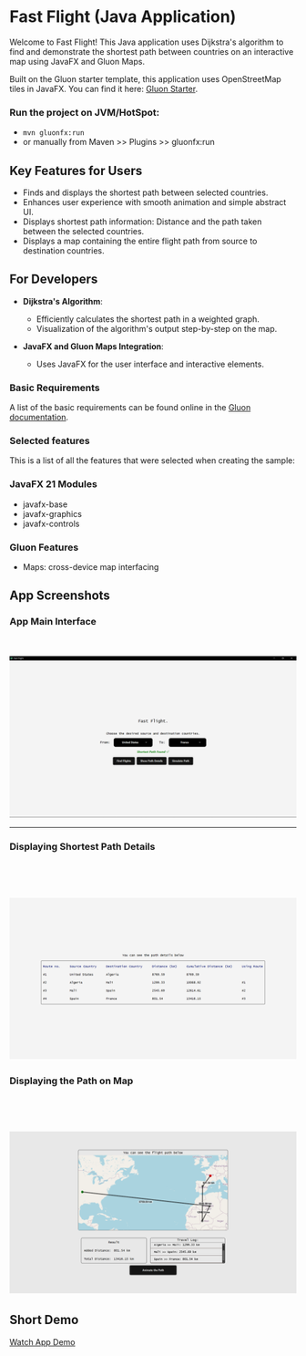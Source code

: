# Fast Flight (Java Application)
Welcome to Fast Flight! This Java application uses Dijkstra's algorithm to find and demonstrate the shortest path between countries on an interactive map using JavaFX and Gluon Maps.

Built on the Gluon starter template, this application uses OpenStreetMap tiles in JavaFX. You can find it here: [Gluon Starter](https://start.gluon.io).


### Run the project on JVM/HotSpot:

- `mvn gluonfx:run`
- or manually from Maven >> Plugins >> gluonfx:run


## Key Features for Users
- Finds and displays the shortest path between selected countries.
- Enhances user experience with smooth animation and simple abstract UI.
- Displays shortest path information: Distance and the path taken between the selected countries.
- Displays a map containing the entire flight path from source to destination countries.

## For Developers

- **Dijkstra's Algorithm**:
    - Efficiently calculates the shortest path in a weighted graph.
    - Visualization of the algorithm's output step-by-step on the map.

- **JavaFX and Gluon Maps Integration**:
    - Uses JavaFX for the user interface and interactive elements.

### Basic Requirements

A list of the basic requirements can be found online in the [Gluon documentation](https://docs.gluonhq.com/#_requirements).

### Selected features

This is a list of all the features that were selected when creating the sample:

### JavaFX 21 Modules

- javafx-base
- javafx-graphics
- javafx-controls

### Gluon Features

- Maps: cross-device map interfacing


## App Screenshots
### App Main Interface
<br/><br/>
![main.png](https://github.com/Mohamad-Jamal-J/Fast-Flight/blob/master/fast-flight/src/main/resources/main.png)

---
### Displaying Shortest Path Details
<br/><br/>
![details.png](https://github.com/Mohamad-Jamal-J/Fast-Flight/blob/master/fast-flight/src/main/resources/details.png)
---
### Displaying the Path on Map
<br/><br/>
![map.png](https://github.com/Mohamad-Jamal-J/Fast-Flight/blob/master/fast-flight/src/main/resources/map.png)
---

## Short Demo
[Watch App Demo](https://drive.google.com/file/d/1Bg0sKfuE2SakBALPK9kYe7LuN59HbyFi/view?usp=sharing)
<br/><br/>
